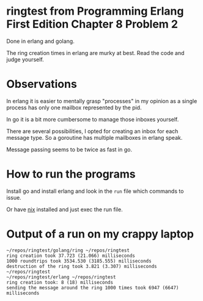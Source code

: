 # ringtest from Programming Erlang First Edition Chapter 8 Problem 2

Done in erlang and golang.

The ring creation times in erlang are murky at best. Read the code
and judge yourself.

# Observations

In erlang it is easier to mentally grasp "processes" in my opinion
as a single process has only one mailbox represented by the pid.

In go it is a bit more cumbersome to manage those inboxes yourself.

There are several possibilities, I opted for creating an inbox for
each message type. So a goroutine has multiple mailboxes in erlang
speak.

Message passing seems to be twice as fast in go.

# How to run the programs

Install go and install erlang and look in the `run` file
which commands to issue.

Or have [nix](https://nixos.org/) installed and just exec the run file.

# Output of a run on my crappy laptop

    ~/repos/ringtest/golang/ring ~/repos/ringtest
    ring creation took 37.723 (21.066) milliseconds
    1000 roundtrips took 3534.530 (3185.555) milliseconds
    destruction of the ring took 3.821 (3.307) milliseconds
    ~/repos/ringtest
    ~/repos/ringtest/erlang ~/repos/ringtest
    ring creation took: 8 (18) milliseconds
    sending the message around the ring 1000 times took 6947 (6647) milliseconds

